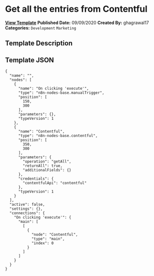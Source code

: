 # Get all the entries from Contentful

**[View Template](https://n8n.io/workflows/640-/)**  **Published Date:** 09/09/2020  **Created By:** ghagrawal17  **Categories:** `Development` `Marketing`  

## Template Description



## Template JSON

```
{
  "name": "",
  "nodes": [
    {
      "name": "On clicking 'execute'",
      "type": "n8n-nodes-base.manualTrigger",
      "position": [
        150,
        300
      ],
      "parameters": {},
      "typeVersion": 1
    },
    {
      "name": "Contentful",
      "type": "n8n-nodes-base.contentful",
      "position": [
        350,
        300
      ],
      "parameters": {
        "operation": "getAll",
        "returnAll": true,
        "additionalFields": {}
      },
      "credentials": {
        "contentfulApi": "contentful"
      },
      "typeVersion": 1
    }
  ],
  "active": false,
  "settings": {},
  "connections": {
    "On clicking 'execute'": {
      "main": [
        [
          {
            "node": "Contentful",
            "type": "main",
            "index": 0
          }
        ]
      ]
    }
  }
}
```
